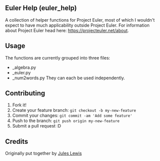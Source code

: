 ## Euler Help (euler_help)

A collection of helper functions for Project Euler, most of which I wouldn't expect to have much applicability outside Project Euler. For information about Project Euler head here: <https://projecteuler.net/about>.

## Usage

The functions are currently grouped into three files:
  + _algebra.py
  + _euler.py
  + _num2words.py
They can each be used independently.

## Contributing

1. Fork it!
2. Create your feature branch: `git checkout -b my-new-feature`
3. Commit your changes: `git commit -am 'Add some feature'`
4. Push to the branch: `git push origin my-new-feature`
5. Submit a pull request :D

## Credits

Originally put together by [Jules Lewis](https://github.com/jules-lewis "Jules' Profile")
